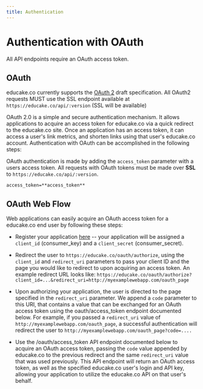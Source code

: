 ```yaml
---
title: Authentication
---
```


<h1>Authentication with OAuth</h1>

All API endpoints require an OAuth access token. 

## OAuth

educake.co currently supports the [OAuth 2][1] draft specification. All OAuth2 requests MUST use the SSL endpoint available at `https://educake.co/api/:version` (SSL will be available)

OAuth 2.0 is a simple and secure authentication mechanism. It allows applications to acquire an access token for educake.co via a quick redirect to the educake.co site. Once an application has an access token, it can access a user's link metrics, and shorten links using that user's educake.co account. Authentication with OAuth can be accomplished in the following steps:

OAuth authentication is made by adding the `access_token` parameter with a users access token. All requests with OAuth tokens must be made over **SSL** to `https://educake.co/api/:version`.

    access_token=**access_token**
    

## OAuth Web Flow

Web applications can easily acquire an OAuth access token for a educake.co end user by following these steps:

*   Register your application [here][2] -- your application will be assigned a `client_id` (consumer_key) and a `client_secret` (consumer_secret).

*   Redirect the user to `https://educake.co/oauth/authorize`, using the `client_id` and `redirect_uri` parameters to pass your client ID and the page you would like to redirect to upon acquiring an access token. An example redirect URL looks like: `https://educake.co/oauth/authorize?client_id=...&redirect_uri=http://myexamplewebapp.com/oauth_page`

*   Upon authorizing your application, the user is directed to the page specified in the `redirect_uri` parameter. We append a `code` parameter to this URI, that contains a value that can be exchanged for an OAuth access token using the oauth/access_token endpoint documented below. For example, if you passed a `redirect_uri` value of `http://myexamplewebapp.com/oauth_page`, a successful authentication will redirect the user to `http://myexamplewebapp.com/oauth_page?code=....`

*   Use the /oauth/access_token API endpoint documented below to acquire an OAuth access token, passing the `code` value appended by educake.co to the previous redirect and the same `redirect_uri` value that was used previously. This API endpoint will return an OAuth access token, as well as the specified educake.co user's login and API key, allowing your application to utilize the educake.co API on that user's behalf.

    
 [1]: http://oauth.net/2/
 [2]: http://educake.co/oauth_clients/new